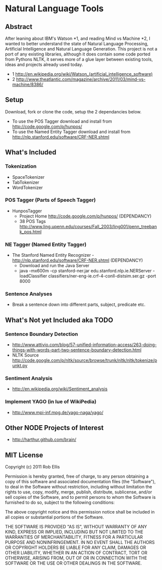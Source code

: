 # Natural Language Tools

## Abstract

After leaning about IBM's Watson *1, and reading Mind vs Machine *2, I wanted to better understand the state of Natural Language Processing, 
Artificial Intelligence and Natural Language Generation. This project is not a port of any existing libraries, although it does contain some 
code ported from Pythons NLTK, it serves more of a glue layer between existing tools, ideas and projects already used today.

* 1 http://en.wikipedia.org/wiki/Watson_(artificial_intelligence_software)
* 2 http://www.theatlantic.com/magazine/archive/2011/03/mind-vs-machine/8386/


## Setup

Download, fork or clone the code, setup the 2 dependancies below.

* To use the POS Tagger download and install from http://code.google.com/p/hunpos/
* To use the Named Entity Tagger download and install from http://nlp.stanford.edu/software/CRF-NER.shtml

## What's Included

### Tokenization 
   - SpaceTokenizer
   - TabTokenizer
   - WordTokenizer
   
### POS Tagger (Parts of Speech Tagger)
   - HunposTagger
      - Project Home http://code.google.com/p/hunpos/ (DEPENDANCY)
      - 38 POS Tags http://www.ling.upenn.edu/courses/Fall_2003/ling001/penn_treebank_pos.html

### NE Tagger (Named Entity Tagger)
  - The Stanford Named Entity Recognizer - http://nlp.stanford.edu/software/CRF-NER.shtml (DEPENDANCY)
    - Download and run the Java Server
    - java -mx600m -cp stanford-ner.jar edu.stanford.nlp.ie.NERServer -loadClassifier classifiers/ner-eng-ie.crf-4-conll-distsim.ser.gz -port 8000
 
### Sentence Analyses
  - Break a sentence down into different parts, subject, predicate etc.
 
## What's Not yet Included aka TODO

### Sentence Boundary Detection
 - http://www.attivio.com/blog/57-unified-information-access/263-doing-things-with-words-part-two-sentence-boundary-detection.html
 - NLTK Source http://code.google.com/p/nltk/source/browse/trunk/nltk/nltk/tokenize/punkt.py

### Sentiment Analysis
 - http://en.wikipedia.org/wiki/Sentiment_analysis
 
### Implement YAGO (in lue of WikiPedia)
 - http://www.mpi-inf.mpg.de/yago-naga/yago/
 
## Other NODE Projects of Interest
 - http://harthur.github.com/brain/

## MIT License

Copyright (c) 2011 Rob Ellis

Permission is hereby granted, free of charge, to any person obtaining
a copy of this software and associated documentation files (the
"Software"), to deal in the Software without restriction, including
without limitation the rights to use, copy, modify, merge, publish,
distribute, sublicense, and/or sell copies of the Software, and to
permit persons to whom the Software is furnished to do so, subject to
the following conditions:

The above copyright notice and this permission notice shall be
included in all copies or substantial portions of the Software.

THE SOFTWARE IS PROVIDED "AS IS", WITHOUT WARRANTY OF ANY KIND,
EXPRESS OR IMPLIED, INCLUDING BUT NOT LIMITED TO THE WARRANTIES OF
MERCHANTABILITY, FITNESS FOR A PARTICULAR PURPOSE AND
NONINFRINGEMENT. IN NO EVENT SHALL THE AUTHORS OR COPYRIGHT HOLDERS BE
LIABLE FOR ANY CLAIM, DAMAGES OR OTHER LIABILITY, WHETHER IN AN ACTION
OF CONTRACT, TORT OR OTHERWISE, ARISING FROM, OUT OF OR IN CONNECTION
WITH THE SOFTWARE OR THE USE OR OTHER DEALINGS IN THE SOFTWARE.